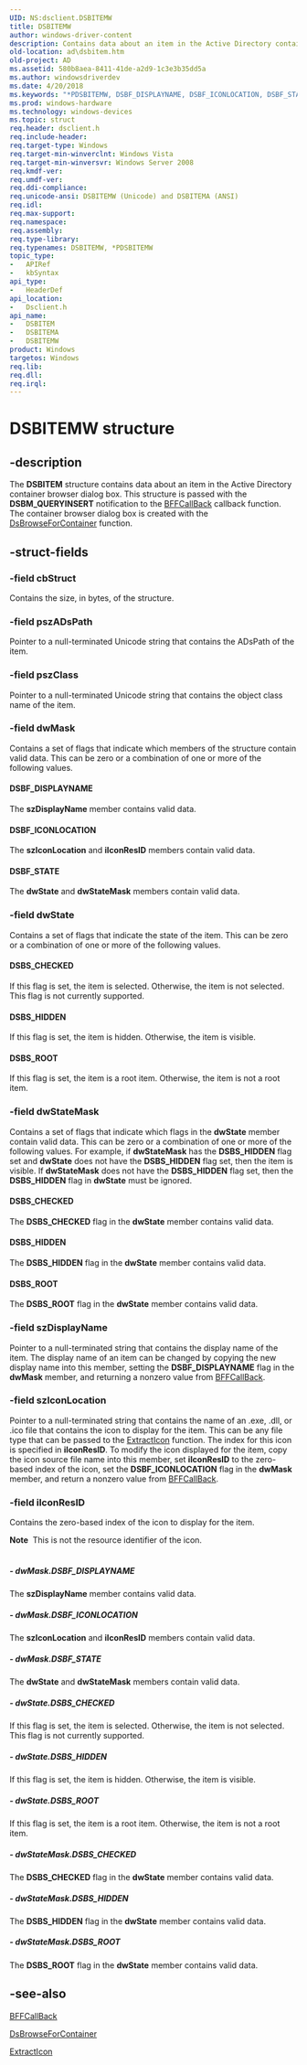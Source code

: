 ```yaml
---
UID: NS:dsclient.DSBITEMW
title: DSBITEMW
author: windows-driver-content
description: Contains data about an item in the Active Directory container browser dialog box.
old-location: ad\dsbitem.htm
old-project: AD
ms.assetid: 580b8aea-8411-41de-a2d9-1c3e3b35dd5a
ms.author: windowsdriverdev
ms.date: 4/20/2018
ms.keywords: "*PDSBITEMW, DSBF_DISPLAYNAME, DSBF_ICONLOCATION, DSBF_STATE, DSBITEM, DSBITEM structure [Active Directory], DSBITEMA, DSBITEMW, DSBS_CHECKED, DSBS_HIDDEN, DSBS_ROOT, PDSBITEM, PDSBITEM structure pointer [Active Directory], _glines_dsbitem, ad.dsbitem, dsclient/DSBITEM, dsclient/DSBITEMA, dsclient/DSBITEMW, dsclient/PDSBITEM"
ms.prod: windows-hardware
ms.technology: windows-devices
ms.topic: struct
req.header: dsclient.h
req.include-header: 
req.target-type: Windows
req.target-min-winverclnt: Windows Vista
req.target-min-winversvr: Windows Server 2008
req.kmdf-ver: 
req.umdf-ver: 
req.ddi-compliance: 
req.unicode-ansi: DSBITEMW (Unicode) and DSBITEMA (ANSI)
req.idl: 
req.max-support: 
req.namespace: 
req.assembly: 
req.type-library: 
req.typenames: DSBITEMW, *PDSBITEMW
topic_type:
-	APIRef
-	kbSyntax
api_type:
-	HeaderDef
api_location:
-	Dsclient.h
api_name:
-	DSBITEM
-	DSBITEMA
-	DSBITEMW
product: Windows
targetos: Windows
req.lib: 
req.dll: 
req.irql: 
---
```


# DSBITEMW structure


## -description


The <b>DSBITEM</b> structure contains data about an item in the Active Directory container browser dialog box. This structure is passed with the <b>DSBM_QUERYINSERT</b> notification to the <a href="https://msdn.microsoft.com/91cfef29-3e0a-4dd0-be1a-215827c23143">BFFCallBack</a> callback function. The container browser dialog box is created with the <a href="https://msdn.microsoft.com/c95585b3-bf40-4aee-ae47-ca8f43daf0e6">DsBrowseForContainer</a> function.


## -struct-fields




### -field cbStruct

Contains the size, in bytes, of the structure.


### -field pszADsPath

Pointer to a  null-terminated Unicode string that contains the ADsPath of the item.


### -field pszClass

Pointer to a null-terminated Unicode string that contains the object class name of the item.


### -field dwMask

Contains a set of flags that indicate which members of the structure contain valid data. This can be zero or a combination of one or more of the following values.



#### DSBF_DISPLAYNAME

The <b>szDisplayName</b> member contains valid data.



#### DSBF_ICONLOCATION

The <b>szIconLocation</b> and <b>iIconResID</b> members contain valid data.



#### DSBF_STATE

The <b>dwState</b> and <b>dwStateMask</b> members contain valid data.


### -field dwState

Contains a set of flags that indicate the state of the item. This can be zero or a combination of one or more of the following values.



#### DSBS_CHECKED

If this flag is set, the item is selected. Otherwise, the item is not selected. This flag is not currently supported.



#### DSBS_HIDDEN

If this flag is set, the item is hidden. Otherwise, the item is visible.



#### DSBS_ROOT

If this flag is set, the item is a root item. Otherwise, the item is not a root item.


### -field dwStateMask

Contains a set of flags that indicate which flags in the <b>dwState</b> member contain valid data. This can be zero or a combination of one or more of the following values. For example, if <b>dwStateMask</b> has the  <b>DSBS_HIDDEN</b> flag set and <b>dwState</b> does not have the <b>DSBS_HIDDEN</b> flag set, then the item is visible. If <b>dwStateMask</b> does not have the <b>DSBS_HIDDEN</b> flag set, then the <b>DSBS_HIDDEN</b> flag in <b>dwState</b> must be ignored.



#### DSBS_CHECKED

The <b>DSBS_CHECKED</b> flag in the <b>dwState</b> member contains valid data.



#### DSBS_HIDDEN

The <b>DSBS_HIDDEN</b> flag in the <b>dwState</b> member contains valid data.



#### DSBS_ROOT

The <b>DSBS_ROOT</b> flag in the <b>dwState</b> member contains valid data.


### -field szDisplayName

Pointer to a null-terminated string that contains the display name of the item. The display name of an item can be changed by copying the new display name into this member, setting the <b>DSBF_DISPLAYNAME</b> flag in the <b>dwMask</b> member, and returning a nonzero value from <a href="https://msdn.microsoft.com/91cfef29-3e0a-4dd0-be1a-215827c23143">BFFCallBack</a>.


### -field szIconLocation

Pointer to a null-terminated string that contains the name of an .exe, .dll, or .ico file that contains the icon to display for the item. This can be any file type that can be passed to the <a href="_win32_extracticon_cpp">ExtractIcon</a> function. The index for this icon is specified in <b>iIconResID</b>. To modify the icon displayed for the item, copy the icon source file name into this member, set  <b>iIconResID</b> to the zero-based index of the icon, set the <b>DSBF_ICONLOCATION</b> flag in  the <b>dwMask</b> member, and return a nonzero value from <a href="https://msdn.microsoft.com/91cfef29-3e0a-4dd0-be1a-215827c23143">BFFCallBack</a>.


### -field iIconResID

Contains the zero-based index of the icon to display for the item.

<div class="alert"><b>Note</b>  This is not the resource identifier of the icon.</div>
<div> </div>

##### - dwMask.DSBF_DISPLAYNAME

The <b>szDisplayName</b> member contains valid data.


##### - dwMask.DSBF_ICONLOCATION

The <b>szIconLocation</b> and <b>iIconResID</b> members contain valid data.


##### - dwMask.DSBF_STATE

The <b>dwState</b> and <b>dwStateMask</b> members contain valid data.


##### - dwState.DSBS_CHECKED

If this flag is set, the item is selected. Otherwise, the item is not selected. This flag is not currently supported.


##### - dwState.DSBS_HIDDEN

If this flag is set, the item is hidden. Otherwise, the item is visible.


##### - dwState.DSBS_ROOT

If this flag is set, the item is a root item. Otherwise, the item is not a root item.


##### - dwStateMask.DSBS_CHECKED

The <b>DSBS_CHECKED</b> flag in the <b>dwState</b> member contains valid data.


##### - dwStateMask.DSBS_HIDDEN

The <b>DSBS_HIDDEN</b> flag in the <b>dwState</b> member contains valid data.


##### - dwStateMask.DSBS_ROOT

The <b>DSBS_ROOT</b> flag in the <b>dwState</b> member contains valid data.


## -see-also




<a href="https://msdn.microsoft.com/91cfef29-3e0a-4dd0-be1a-215827c23143">BFFCallBack</a>



<a href="https://msdn.microsoft.com/c95585b3-bf40-4aee-ae47-ca8f43daf0e6">DsBrowseForContainer</a>



<a href="_win32_extracticon_cpp">ExtractIcon</a>
 

 

